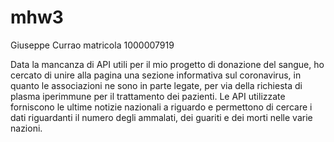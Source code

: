 # mhw3

Giuseppe Currao matricola 1000007919

Data la mancanza di API utili per il mio progetto di donazione del sangue, ho cercato di unire alla pagina una sezione informativa sul coronavirus, in quanto le associazioni ne sono in parte legate, per via della richiesta di plasma iperimmune per il trattamento dei pazienti.
Le API utilizzate forniscono le ultime notizie nazionali a riguardo e permettono di cercare i dati riguardanti il numero degli ammalati, dei guariti e dei morti nelle varie nazioni.
